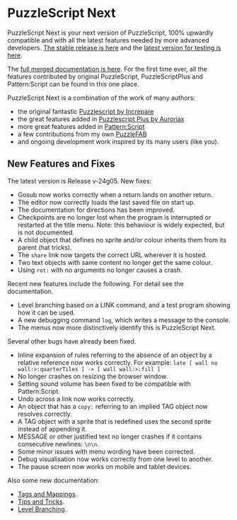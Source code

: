 # PuzzleScript Next

PuzzleScript Next is your next version of PuzzleScript, 100% upwardly compatible and with all the latest features needed by more advanced developers.
[The stable release is here](https://puzzlescriptnext.polyomino.com/) and the [latest version for testing is here](https://david-pfx.github.io/PuzzleScriptNext/src/index.html).

The [full merged documentation is here](https://david-pfx.github.io/PuzzleScriptNext/src/Documentation).
For the first time ever, all the features contributed by original PuzzleScript, PuzzleScriptPlus and Pattern:Script can be found in this one place.

PuzzleScript Next is a combination of the work of many authors:
* the original fantastic [Puzzlescript by Increpare](https://github.com/increpare/PuzzleScript)
* the great features added in [Puzzlescript Plus by Auroriax](https://github.com/Auroriax/PuzzleScriptPlus)
* more great features added in [Pattern:Script](https://clementsparrow.github.io/Pattern-Script)
* a few contributions from my own [PuzzleFAB](https://github.com/david-pfx/PuzzleFAB)
* and ongoing development work inspired by its many users (like you).

## New Features and Fixes
The latest version is Release v-24g05. 
New fixes:
* Gosub now works correctly when a return lands on another return.
* The editor now correctly loads the last saved file on start up.
* The documentation for directions has been improved.
* Checkpoints are no longer lost when the program is interrupted or restarted at the title menu. 
Note: this behaviour is widely expected, but is not documented.
* A child object that defines no sprite and/or colour inherits them from its parent (hat tricks).
* The `share` link now targets the correct URL wherever it is hosted.
* Two text objects with same content no longer get the same colour.
* Using `rot:` with no arguments no longer causes a crash.

Recent new features include the following. For detail see the documentation.
* Level branching based on a LINK command, and a test program showing how it can be used.
* A new debugging command `log`, which writes a message to the console.
* The menus now more distinctively identify this is PuzzleScript Next.

Several other bugs have already been fixed.
* Inline expansion of rules referring to the absence of an object by a relative reference now works correctly.
For example: `late [ wall no wall:>:quarterTiles ] -> [ wall wall:>:fill ]`
* No longer crashes on resizing the browser window.
* Setting sound volume has been fixed to be compatible with Pattern:Script.
* Undo across a link now works correctly.
* An object that has a `copy:` referring to an implied TAG object now resolves correctly.
* A TAG object with a sprite that is redefined uses the second sprite instead of appending it.
* MESSAGE or other justified text no longer crashes if it contains consecutive newlines: `\n\n`.
* Some minor issues with menu wording have been corrected.
* Debug visualisation now works correctly from one level to another.
* The pause screen now works on mobile and tablet devices.

Also some new documentation:
* [Tags and Mappings](https://david-pfx.github.io/PuzzleScriptNext/src/Documentation/tags_and_mappings.html).
* [Tips and Tricks](https://david-pfx.github.io/PuzzleScriptNext/src/Documentation/tips_and_tricks.html).
* [Level Branching](https://david-pfx.github.io/PuzzleScriptNext/src/Documentation/levels.html#branching).

